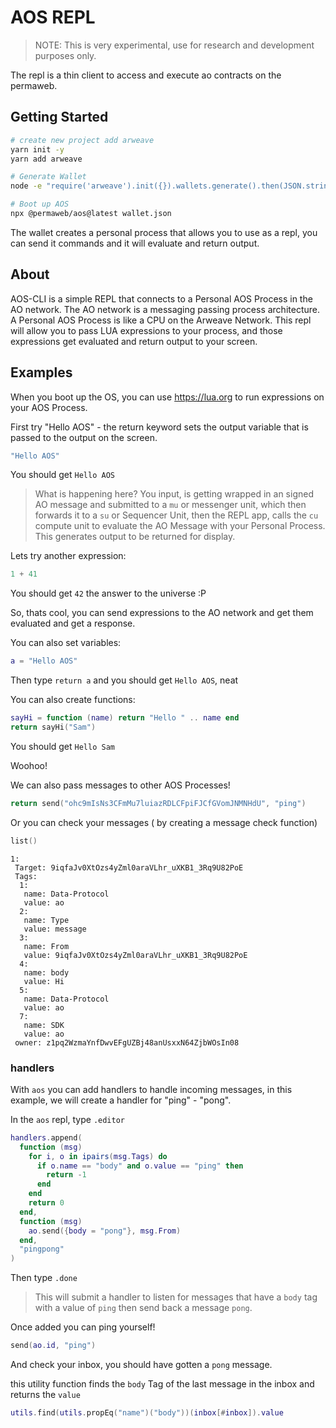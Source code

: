 # AOS REPL

> NOTE: This is very experimental, use for research and development purposes only.

The repl is a thin client to access and execute ao contracts on the permaweb.

## Getting Started

```sh
# create new project add arweave
yarn init -y
yarn add arweave

# Generate Wallet
node -e "require('arweave').init({}).wallets.generate().then(JSON.stringify).then(console.log.bind(console))" > wallet.json

# Boot up AOS
npx @permaweb/aos@latest wallet.json
```

The wallet creates a personal process that allows you to use as a repl, you can send it commands and it will evaluate and return output.

## About

AOS-CLI is a simple REPL that connects to a Personal AOS Process in the AO network. The AO network is a messaging passing process architecture. A Personal AOS Process is like a CPU on the Arweave Network. This repl will allow you to pass LUA expressions to your process, and those expressions get evaluated and return output to your screen.  

## Examples

When you boot up the OS, you can use https://lua.org to run expressions on your AOS Process.

First try "Hello AOS" - the return keyword sets the output variable that is passed to the output on the screen.

```lua
"Hello AOS"
```

You should get `Hello AOS`

> What is happening here? You input, is getting wrapped in an signed AO message and submitted to a `mu` or messenger unit, which then forwards it to a `su` or Sequencer Unit, then the REPL app, calls the `cu` compute unit to evaluate the AO Message with your Personal Process. This generates output to be returned for display.

Lets try another expression:

```lua
1 + 41
```

You should get `42` the answer to the universe :P

So, thats cool, you can send expressions to the AO network and get them evaluated and get a response.

You can also set variables:

```lua
a = "Hello AOS"
```

Then type `return a` and you should get `Hello AOS`, neat

You can also create functions:

```lua
sayHi = function (name) return "Hello " .. name end
return sayHi("Sam")
```

You should get `Hello Sam`

Woohoo!

We can also pass messages to other AOS Processes!

```lua
return send("ohc9mIsNs3CFmMu7luiazRDLCFpiFJCfGVomJNMNHdU", "ping")
```

Or you can check your messages ( by creating a message check function)

```lua
list()
```

```
1: 
 Target: 9iqfaJv0XtOzs4yZml0araVLhr_uXKB1_3Rq9U82PoE
 Tags: 
  1: 
   name: Data-Protocol
   value: ao
  2: 
   name: Type
   value: message
  3: 
   name: From
   value: 9iqfaJv0XtOzs4yZml0araVLhr_uXKB1_3Rq9U82PoE
  4: 
   name: body
   value: Hi
  5: 
   name: Data-Protocol
   value: ao
  7: 
   name: SDK
   value: ao
 owner: z1pq2WzmaYnfDwvEFgUZBj48anUsxxN64ZjbWOsIn08
```

### handlers

With `aos` you can add handlers to handle incoming messages, in this example, we will create a handler for "ping" - "pong".

In the `aos` repl, type `.editor`

```lua
handlers.append(
  function (msg)
    for i, o in ipairs(msg.Tags) do
      if o.name == "body" and o.value == "ping" then
        return -1
      end
    end
    return 0
  end,
  function (msg)
    ao.send({body = "pong"}, msg.From)
  end,
  "pingpong"
)
```

Then type `.done`

>  This will submit a handler to listen for messages that have a `body` tag with a value of `ping` then send back a message `pong`.

Once added you can ping yourself!

```lua
send(ao.id, "ping")
```

And check your inbox, you should have gotten a `pong` message.

this utility function finds the `body` Tag of the last message in the inbox and returns the `value`

```lua
utils.find(utils.propEq("name")("body"))(inbox[#inbox]).value
```
